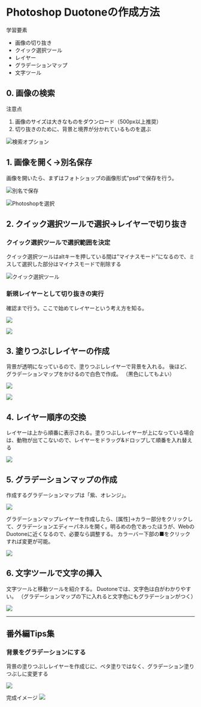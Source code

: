 # Photoshop Duotoneの作成方法

学習要素
- 画像の切り抜き
- クイック選択ツール
- レイヤー
- グラデーションマップ
- 文字ツール

## 0. 画像の検索

注意点

1. 画像のサイズは大きなものをダウンロード（500px以上推奨）
2. 切り抜きのために、背景と境界が分かれているものを選ぶ

![検索オプション](https://github.com/ryo24/PhotoshopDuotoneExplain/blob/master/images/0_search_size.jpg)


## 1. 画像を開く→別名保存

画像を開いたら、まずはフォトショップの画像形式"psd"で保存を行う。

![別名で保存](https://github.com/ryo24/PhotoshopDuotoneExplain/blob/master/images/2.1_saveas.png)

![Photoshopを選択](https://github.com/ryo24/PhotoshopDuotoneExplain/blob/master/images/2.2_choicephotoshop.png)


## 2. クイック選択ツールで選択→レイヤーで切り抜き

### クイック選択ツールで選択範囲を決定
クイック選択ツールはaltキーを押している間は”マイナスモード”になるので、ミスして選択した部分はマイナスモードで削除する

![クイック選択ツール](https://github.com/ryo24/PhotoshopDuotoneExplain/blob/master/images/3_quickchoice.png)

### 新規レイヤーとして切り抜きの実行

確認まで行う。ここで始めてレイヤーという考え方を知る。

![](https://github.com/ryo24/PhotoshopDuotoneExplain/blob/master/images/4_makeLayer.png)

![](https://github.com/ryo24/PhotoshopDuotoneExplain/blob/master/images/4.3rion_layerChange.gif)


## 3. 塗りつぶしレイヤーの作成
背景が透明になっているので、塗りつぶしレイヤーで背景を入れる。
後ほど、グラデーションマップをかけるので白色で作成。
（黒色にしてもよい）

![](https://github.com/ryo24/PhotoshopDuotoneExplain/blob/master/images/4.2_singleLayer.png)

![](https://github.com/ryo24/PhotoshopDuotoneExplain/blob/master/images/4.1_rion_layer.gif)

## 4. レイヤー順序の交換

レイヤーは上から順番に表示される。塗りつぶしレイヤーが上になっている場合は、動物が出てこないので、レイヤーをドラッグ&ドロップして順番を入れ替える

![](https://github.com/ryo24/PhotoshopDuotoneExplain/blob/master/images/6_layerListChange.gif)

## 5. グラデーションマップの作成

作成するグラデーションマップは「紫、オレンジ」。

![](https://github.com/ryo24/PhotoshopDuotoneExplain/blob/master/images/8_gradationMap.png)


グラデーションマップレイヤーを作成したら、[属性]->カラー部分をクリックして、グラデーションエディーパネルを開く。明るめの色であったほうが、WebのDuotoneに近くなるので、必要なら調整する。
カラーバー下部の■をクリックすれば変更が可能。

![](https://github.com/ryo24/PhotoshopDuotoneExplain/blob/master/images/8.1_rion_gradationMap.gif)

## 6. 文字ツールで文字の挿入

文字ツールと移動ツールを紹介する。
Duotoneでは、文字色は白がわかりやすい。
（グラデーションマップの下に入れると文字色にもグラデーションがつく）

![](https://github.com/ryo24/PhotoshopDuotoneExplain/blob/master/images/9_textTool.png)

---


## 番外編Tips集

### 背景をグラデーションにする
背景の塗りつぶしレイヤーを作成じに、ベタ塗りではなく、グラデーション塗りつぶしに変更する

![](https://github.com/ryo24/PhotoshopDuotoneExplain/blob/master/images/tips1_makeGradationBackground.gif)

完成イメージ
![](https://github.com/ryo24/PhotoshopDuotoneExplain/blob/master/images/tips1_rion_CMinput.png)
